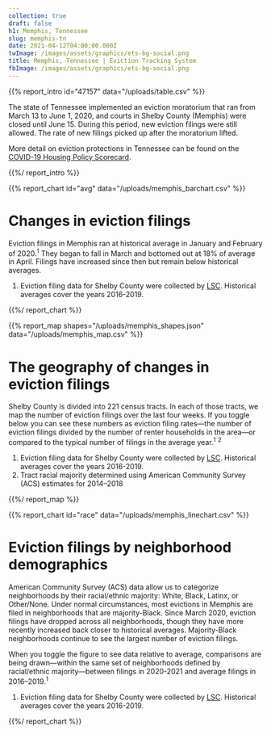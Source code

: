 ```yaml
---
collection: true
draft: false
h1: Memphis, Tennessee
slug: memphis-tn
date: 2021-04-12T04:00:00.000Z
twImage: /images/assets/graphics/ets-bg-social.png
title: Memphis, Tennessee | Eviction Tracking System
fbImage: /images/assets/graphics/ets-bg-social.png
---
```


{{% report_intro id="47157" data="/uploads/table.csv" %}}



The state of Tennessee implemented an eviction moratorium that ran from March 13 to June 1, 2020, and courts in Shelby County (Memphis) were closed until June 15. During this period, new eviction filings were still allowed. The rate of new filings picked up after the moratorium lifted.

More detail on eviction protections in Tennessee can be found on the [COVID-19 Housing Policy Scorecard](https://evictionlab.org/covid-policy-scorecard/tn/).



{{%/ report_intro %}}



{{% report_chart id="avg" data="/uploads/memphis_barchart.csv" %}}



# Changes in eviction filings

Eviction filings in Memphis ran at historical average in January and February of 2020.<sup>1</sup> They began to fall in March and bottomed out at 18% of average in April. Filings have increased since then but remain below historical averages. 

1. Eviction filing data for Shelby County were collected by [LSC](https://www.lsc.gov/). Historical averages cover the years 2016-2019.



{{%/ report_chart %}}



{{% report_map shapes="/uploads/memphis_shapes.json" data="/uploads/memphis_map.csv" %}}



# The geography of changes in eviction filings

Shelby County is divided into 221 census tracts. In each of those tracts, we map the number of eviction filings over the last four weeks. If you toggle below you can see these numbers as eviction filing rates—the number of eviction filings divided by the number of renter households in the area—or compared to the typical number of filings in the average year.<sup>1</sup> <sup>2</sup>

1. Eviction filing data for Shelby County were collected by [LSC](https://www.lsc.gov/). Historical averages cover the years 2016-2019.
2. Tract racial majority determined using American Community Survey (ACS) estimates for 2014–2018



{{%/ report_map %}}



{{% report_chart id="race" data="/uploads/memphis_linechart.csv" %}}

# Eviction filings by neighborhood demographics

American Community Survey (ACS) data allow us to categorize neighborhoods by their racial/ethnic majority: White, Black, Latinx, or Other/None. Under normal circumstances, most evictions in Memphis are filed in neighborhoods that are majority-Black. Since March 2020, eviction filings have dropped across all neighborhoods, though they have more recently increased back closer to historical averages. Majority-Black neighborhoods continue to see the largest number of eviction filings. 

When you toggle the figure to see data relative to average, comparisons are being drawn—within the same set of neighborhoods defined by racial/ethnic majority—between filings in 2020-2021 and average filings in 2016–2019.<sup>1</sup>

1. Eviction filing data for Shelby County were collected by [LSC](https://www.lsc.gov/). Historical averages cover the years 2016-2019.

{{%/ report_chart %}}